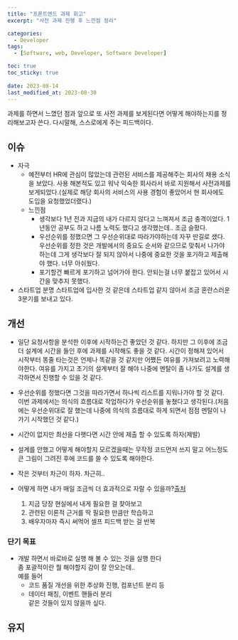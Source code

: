 ```yaml
---
title: "프론트엔드 과제 회고"
excerpt: "사전 과제 진행 후 느낀점 정리"

categories:
  - Developer
tags:
  - [Software, web, Developer, Software Developer]

toc: true
toc_sticky: true
 
date: 2023-08-14
last_modified_at: 2023-08-30
---
```


과제를 하면서 느꼈던 점과 앞으로 또 사전 과제를 보게된다면 어떻게 해야하는지를 정리해보고자 쓴다. 다시말해, 스스로에게 주는 피드백이다.

## 이슈
- 자극
  - 예전부터 HR에 관심이 많았는데 관련된 서비스를 제공해주는 회사의 채용 소식을 보았다. 사용 해본적도 있고 워낙 익숙한 회사라서 바로 지원해서 사전과제를 보게되었다.(실제로 해당 회사의 서비스의 사용 경험이 좋았어서 현 회사에도 도입을 요청했었더랬다.)
  - 느낀점
    - 생각보다 1년 전과 지금의 내가 다르지 않다고 느껴져서 조금 충격이었다. 1년동안 공부도 하고 나름 노력도 했다고 생각했는데.. 조금 슬펐다.
    - 우선순위를 정했으면 그 우선순위대로 따라가야하는데 자꾸 딴길로 샜다. 우선순위를 정한 것은 개발에서의 중요도 순서와 같으므로 맞춰서 나가야 하는데 그게 생각보다 잘 되지 않아서 나중에 중요한 것을 포기하고 제출해야 했다. 너무 아쉬웠다.
    - 포기할건 빠르게 포기하고 넘어가야 한다. 안되는걸 너무 붙잡고 있어서 시간을 맞추지 못했다.
- 스타트업
  분명 스타트업에 입사한 것 같은데 스타트업 같지 않아서 조금 혼란스러운 3분기를 보내고 있다.

## 개선
- 일단 요청사항을 분석한 이후에 시작하는건 좋았던 것 같다. 하지만 그 이후에 조금 더 설계에 시간을 들인 후에 과제를 시작해도 좋을 것 같다. 시간이 정해져 있어서 시작부터 똥줄 타는것은 언제나 똑같을 것 같지만 어쨌든 여유를 가져보려고 노력해야한다. 여유를 가지고 초기의 설계부터 잘 해야 나중에 멘탈이 좀 나가도 설계를 생각하면서 진행할 수 있을 것 같다.
- 우선순위를 정했다면 그것을 따라가면서 하나씩 리스트를 지워나가야 할 것 같다. 이번 과제에서는 의식의 흐름대로 작업하다가 우선순위를 놓쳤다고 생각된다.(처음에는 우선순위대로 잘 했는데 나중에 의식의 흐름대로 하게 되면서 점점 멘탈이 나가기 시작했던 것 같다.) 
- 시간이 없지만 최선을 다햇다면 시간 안에 제출 할 수 있도록 하자(제발)
- 설계를 안했고 어떻게 해야할지 모르겠을때는 무작정 코드먼저 쓰지 말고 어느정도 큰 그림이 그려진 후에 코드를 쓸 수 있도록 해야한다.
- 작은 것부터 차근이 하자. 차근히..

- 어떻게 하면 내가 매일 조금씩 더 효과적으로 자랄 수 있을까?[출처](https://steady-study.super.site/what-makes-a-great-software-engineer)
  1) 지금 당장 현실에서 내게 필요한 걸 찾아보고
  2) 관련된 이론적 근거를 딱 필요한 만큼만 학습하고
  3) 배우자마자 즉시 써먹어 셀프 피드백 받는 걸 반복

### 단기 목표
- 개발 하면서 바로바로 실행 해 볼 수 있는 것을 실행 한다     
  좀 포괄적이란 뭘 해야할지 감이 잘 안오는데..    
  예를 들어     
     - 코드 품질 개선을 위한 추상화 진행, 컴포넌트 분리 등
     - 데이터 패칭, 이벤트 핸들러 분리     
  같은 것들이 있지 않을까 싶다.

## 유지

